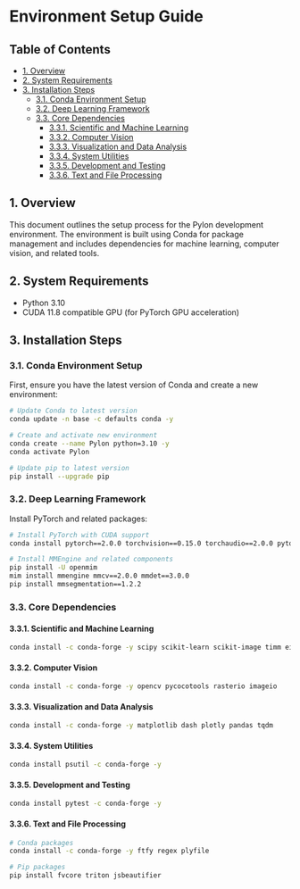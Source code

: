 # Environment Setup Guide <!-- omit in toc -->

## Table of Contents <!-- omit in toc -->

- [1. Overview](#1-overview)
- [2. System Requirements](#2-system-requirements)
- [3. Installation Steps](#3-installation-steps)
  - [3.1. Conda Environment Setup](#31-conda-environment-setup)
  - [3.2. Deep Learning Framework](#32-deep-learning-framework)
  - [3.3. Core Dependencies](#33-core-dependencies)
    - [3.3.1. Scientific and Machine Learning](#331-scientific-and-machine-learning)
    - [3.3.2. Computer Vision](#332-computer-vision)
    - [3.3.3. Visualization and Data Analysis](#333-visualization-and-data-analysis)
    - [3.3.4. System Utilities](#334-system-utilities)
    - [3.3.5. Development and Testing](#335-development-and-testing)
    - [3.3.6. Text and File Processing](#336-text-and-file-processing)

## 1. Overview

This document outlines the setup process for the Pylon development environment. The environment is built using Conda for package management and includes dependencies for machine learning, computer vision, and related tools.

## 2. System Requirements

- Python 3.10
- CUDA 11.8 compatible GPU (for PyTorch GPU acceleration)

## 3. Installation Steps

### 3.1. Conda Environment Setup

First, ensure you have the latest version of Conda and create a new environment:
```bash
# Update Conda to latest version
conda update -n base -c defaults conda -y

# Create and activate new environment
conda create --name Pylon python=3.10 -y
conda activate Pylon

# Update pip to latest version
pip install --upgrade pip
```

### 3.2. Deep Learning Framework

Install PyTorch and related packages:
```bash
# Install PyTorch with CUDA support
conda install pytorch==2.0.0 torchvision==0.15.0 torchaudio==2.0.0 pytorch-cuda=11.8 -c pytorch -c nvidia -y

# Install MMEngine and related components
pip install -U openmim
mim install mmengine mmcv==2.0.0 mmdet==3.0.0
pip install mmsegmentation==1.2.2
```

### 3.3. Core Dependencies

#### 3.3.1. Scientific and Machine Learning

```bash
conda install -c conda-forge -y scipy scikit-learn scikit-image timm einops
```

#### 3.3.2. Computer Vision

```bash
conda install -c conda-forge -y opencv pycocotools rasterio imageio
```

#### 3.3.3. Visualization and Data Analysis

```bash
conda install -c conda-forge -y matplotlib dash plotly pandas tqdm
```

#### 3.3.4. System Utilities

```bash
conda install psutil -c conda-forge -y
```

#### 3.3.5. Development and Testing

```bash
conda install pytest -c conda-forge -y
```

#### 3.3.6. Text and File Processing

```bash
# Conda packages
conda install -c conda-forge -y ftfy regex plyfile

# Pip packages
pip install fvcore triton jsbeautifier
```
